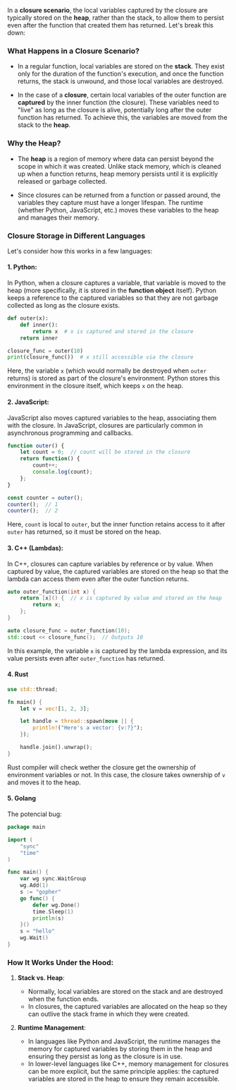 In a **closure scenario**, the local variables captured by the closure are typically stored on the **heap**, rather than the stack, to allow them to persist even after the function that created them has returned. Let's break this down:

### What Happens in a Closure Scenario?

- In a regular function, local variables are stored on the **stack**. They exist only for the duration of the function's execution, and once the function returns, the stack is unwound, and those local variables are destroyed.
  
- In the case of a **closure**, certain local variables of the outer function are **captured** by the inner function (the closure). These variables need to "live" as long as the closure is alive, potentially long after the outer function has returned. To achieve this, the variables are moved from the stack to the **heap**.

### Why the Heap?

- The **heap** is a region of memory where data can persist beyond the scope in which it was created. Unlike stack memory, which is cleaned up when a function returns, heap memory persists until it is explicitly released or garbage collected.
  
- Since closures can be returned from a function or passed around, the variables they capture must have a longer lifespan. The runtime (whether Python, JavaScript, etc.) moves these variables to the heap and manages their memory.

### Closure Storage in Different Languages

Let's consider how this works in a few languages:

#### 1. **Python**:
In Python, when a closure captures a variable, that variable is moved to the heap (more specifically, it is stored in the **function object** itself). Python keeps a reference to the captured variables so that they are not garbage collected as long as the closure exists.

```python
def outer(x):
    def inner():
        return x  # x is captured and stored in the closure
    return inner

closure_func = outer(10)
print(closure_func())  # x still accessible via the closure
```
Here, the variable `x` (which would normally be destroyed when `outer` returns) is stored as part of the closure's environment. Python stores this environment in the closure itself, which keeps `x` on the heap.

#### 2. **JavaScript**:
JavaScript also moves captured variables to the heap, associating them with the closure. In JavaScript, closures are particularly common in asynchronous programming and callbacks.

```javascript
function outer() {
    let count = 0;  // count will be stored in the closure
    return function() {
        count++;
        console.log(count);
    };
}

const counter = outer();
counter();  // 1
counter();  // 2
```
Here, `count` is local to `outer`, but the inner function retains access to it after `outer` has returned, so it must be stored on the heap.

#### 3. **C++ (Lambdas)**:
In C++, closures can capture variables by reference or by value. When captured by value, the captured variables are stored on the heap so that the lambda can access them even after the outer function returns.

```cpp
auto outer_function(int x) {
    return [x]() {  // x is captured by value and stored on the heap
        return x;
    };
}

auto closure_func = outer_function(10);
std::cout << closure_func();  // Outputs 10
```

In this example, the variable `x` is captured by the lambda expression, and its value persists even after `outer_function` has returned.

#### 4. Rust
```rust
use std::thread;

fn main() {
    let v = vec![1, 2, 3];

    let handle = thread::spawn(move || {
        println!("Here's a vector: {v:?}");
    });

    handle.join().unwrap();
}
```
Rust compiler will check wether the closure get the ownership of environment variables or not. In this case, the closure takes ownership of `v` and moves it to the heap.

#### 5. Golang

The potencial bug:
```go
package main

import (
	"sync"
	"time"
)

func main() {
	var wg sync.WaitGroup
	wg.Add(1)
	s := "gopher"
	go func() {
		defer wg.Done()
		time.Sleep(1)
		println(s)
	}()
	s = "hello"
	wg.Wait()
}
```

### How It Works Under the Hood:

1. **Stack vs. Heap**: 
   - Normally, local variables are stored on the stack and are destroyed when the function ends.
   - In closures, the captured variables are allocated on the heap so they can outlive the stack frame in which they were created.

2. **Runtime Management**:
   - In languages like Python and JavaScript, the runtime manages the memory for captured variables by storing them in the heap and ensuring they persist as long as the closure is in use.
   - In lower-level languages like C++, memory management for closures can be more explicit, but the same principle applies: the captured variables are stored in the heap to ensure they remain accessible.